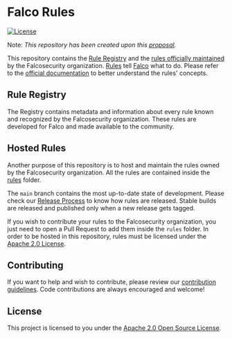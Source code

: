 # Falco Rules

[![License](https://img.shields.io/github/license/falcosecurity/rules?style=for-the-badge)](./LICENSE)

Note: *This repository has been created upon this [proposal](https://github.com/falcosecurity/falco/blob/master/proposals/20221129-artifacts-distribution.md#move-falco-rules-to-their-own-repo).*

This repository contains the [Rule Registry](#rule-registry) and the [rules officially maintained](#falcusecurity-rules) by the Falcosecurity organization. [Rules](https://falco.org/docs/rules) tell [Falco](https://github.com/falcosecurity/falco) what to do. Please refer to the [official documentation](https://falco.org/docs/rules) to better understand the rules' concepts. 

## Rule Registry

The Registry contains metadata and information about every rule known and recognized by the Falcosecurity organization. These rules are developed for Falco and made available to the community. <!-- Check out the sections below to know how to [register your rules](#registering-a-new-rule) and see rules currently contained in the registry. -->

<!--
### Registering a new Rules file

Registering your rule inside the registry helps ensure that some technical constraints are respected. Moreover, this is a great way to share your ruleset and make it available to the community. We encourage you to register your ruleset in this registry before publishing it.

The registration process involves adding an entry about your rule inside the [registry.yaml](./registry.yaml) file by creating a Pull Request in this repository. Please be mindful of a few constraints that are automatically checked and required for your rule to be accepted:

- The `name` field is mandatory and must be **unique** across all the rule in the registry
- The rule `name` must match this [regular expression](https://en.wikipedia.org/wiki/Regular_expression): `^[a-z]+[a-z0-9-_\-]*$` (however, its not reccomended to use `_` in the name)
- The `path` field should specify the path to the rule in this repository
- The `url` field should point to the ruleset file in the source code

For reference, here's an example of an entry for a rule:
```yaml
- name: falco-rules
  description: Falco rules that are loaded by default
  authors: The Falco Authors
  contact: https://falco.org/community
  maintainers:
    - name: The Falco Authors
      email: cncf-falco-dev@lists.cncf.io
  path: rules/falco_rules.yaml
  license: apache-2.0
  url: https://github.com/falcosecurity/rules/blob/main/rules/falco_rules.yaml
```

You can find the full registry specification here: *(coming soon...)*

### Registered Rules

Please refer to the automatically generated [rules_inventory/rules_overview.md](https://github.com/falcosecurity/rules/blob/main/rules_inventory/rules_overview.md#falco-rules---detailed-overview) file for a detailed list of all the rules currently registered.

-->

## Hosted Rules

Another purpose of this repository is to host and maintain the rules owned by the Falcosecurity organization. All the rules are contained inside the [rules](https://github.com/falcosecurity/rules/tree/main/rules) folder.

The `main` branch contains the most up-to-date state of development. Please check our [Release Process](./RELEASE.md) to know how rules are released. Stable builds are released and published only when a new release gets tagged.

If you wish to contribute your rules to the Falcosecurity organization, you just need to open a Pull Request to add them inside the `rules` folder. In order to be hosted in this repository, rules must be licensed under the [Apache 2.0 License](./LICENSE). 

## Contributing

If you want to help and wish to contribute, please review our [contribution guidelines](https://github.com/falcosecurity/.github/blob/master/CONTRIBUTING.md). Code contributions are always encouraged and welcome!

## License

This project is licensed to you under the [Apache 2.0 Open Source License](./LICENSE).

